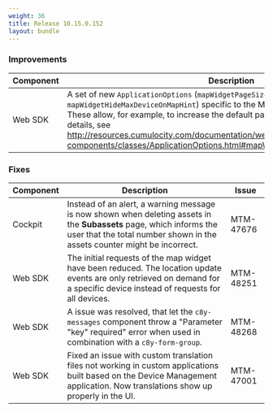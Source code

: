 ```yaml
---
weight: 36
title: Release 10.15.0.152
layout: bundle
---
```


<!--10.15.0.115 - 10.15.0.152-->

### Improvements

<div><table ><colgroup>
<col style="width: 15%;"><col style="width: 70%;"><col style="width: 15%;"></colgroup>
<thead><tr>
<th>
Component</th>
<th>
Description</th>
<th>
Issue</th>
</tr>
</thead><tbody>

<tr>
<td>
Web SDK</td>
<td>A set of new <code>ApplicationOptions</code> (<code>mapWidgetPageSize</code>, <code>mapWidgetRealtimeDisabled</code>, <code>mapWidgetHideMaxDeviceOnMapHint</code>) specific to the Map widget have been introduced. These allow, for example, to increase the default page size of the Map widget. For details, see <a href="http://resources.cumulocity.com/documentation/websdk/1013.0.292/ngx-components/classes/ApplicationOptions.html#mapWidgetHideMaxDeviceOnMapHint" class="no-ajaxy">http://resources.cumulocity.com/documentation/websdk/1013.0.292/ngx-components/classes/ApplicationOptions.html#mapWidgetHideMaxDeviceOnMapHint</a>.
<td>MTM-48427</td>
</tr>

</tbody></table></div>

### Fixes

<div><table ><colgroup>
<col style="width: 15%;"><col style="width: 70%;"><col style="width: 15%;"></colgroup>
<thead><tr>
<th>
Component</th>
<th>
Description</th>
<th>
Issue</th>
</tr>
</thead><tbody>

<tr>
<td>
Cockpit</td>
<td>Instead of an alert, a warning message is now shown when deleting assets in the <b>Subassets</b> page, which informs the user that the total number shown in the assets counter might be incorrect.</td>
<td>
MTM-47676</td>
</tr>

<tr>
<td>
Web SDK</td>
<td>The initial requests of the map widget have been reduced. The location update events are only retrieved on demand for a specific device instead of requests for all devices.</td>
<td>
MTM-48251</td>
</tr>

<tr>
<td>
Web SDK</td>
<td>A issue was resolved, that let the <code>c8y-messages</code> component throw a "Parameter "key" required" error when used in combination with a <code>c8y-form-group</code>.</td>
<td>
MTM-48268</td>
</tr>

<tr>
<td>
Web SDK</td>
<td>Fixed an issue with custom translation files not working in custom applications built based on the Device Management application. Now translations show up properly in the UI.</td>
<td>
MTM-47001</td>
</tr>

</tbody></table></div>
